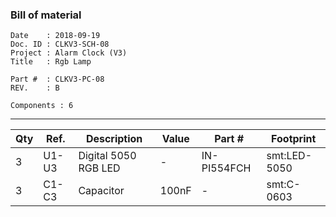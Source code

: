 ### Bill of material ###

```
Date    : 2018-09-19
Doc. ID : CLKV3-SCH-08
Project : Alarm Clock (V3)
Title   : Rgb Lamp

Part #  : CLKV3-PC-08
REV.    : B

Components : 6
```

------------------------------------------------------------------------------------------------------------------------


| Qty | Ref.  | Description          | Value | Part #      | Footprint    |
|-----|-------|----------------------|-------|-------------|--------------|
| 3   | U1-U3 | Digital 5050 RGB LED | -     | IN-PI554FCH | smt:LED-5050 |
| 3   | C1-C3 | Capacitor            | 100nF | -           | smt:C-0603   |

